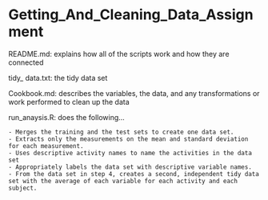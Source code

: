 # Getting_And_Cleaning_Data_Assignment

README.md:      explains how all of the scripts work and how they are connected

tidy_ data.txt: the tidy data set 

Cookbook.md:    describes the variables, the data, and any transformations or work performed to clean up the data

run_anaysis.R:  does the following...

    - Merges the training and the test sets to create one data set.
    - Extracts only the measurements on the mean and standard deviation for each measurement. 
    - Uses descriptive activity names to name the activities in the data set
    - Appropriately labels the data set with descriptive variable names. 
    - From the data set in step 4, creates a second, independent tidy data set with the average of each variable for each activity and each subject.

